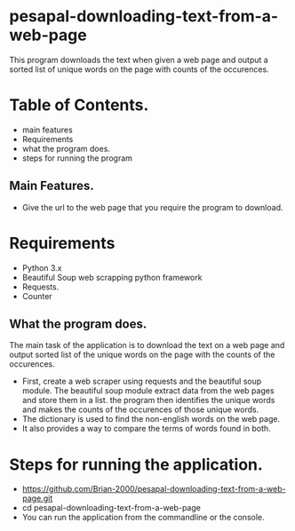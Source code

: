 # pesapal-downloading-text-from-a-web-page
This program downloads the text when given a web page and output a sorted list of unique words on the page with counts of the occurences.

# Table of Contents.
- main features
- Requirements
- what the program does.
- steps for running the program

## Main Features.
- Give the url to the web page that you require the program to download.

# Requirements
- Python 3.x
- Beautiful Soup web scrapping python framework
- Requests.
- Counter

## What the program does.
The main task of the application is to download the text on a web page and output sorted list of the unique words on the page with the counts of the occurences.
- First, create a web scraper using requests and the beautiful soup module.
    The beautiful soup module extract data from the web pages and store them in a list.
    the program then identifies the unique words and makes the counts of the occurences of those unique words.
 - The dictionary is used to find the non-english words on the web page.
 - It also provides a way to compare the terms of words found in both.

# Steps for running the application.
- https://github.com/Brian-2000/pesapal-downloading-text-from-a-web-page.git
- cd pesapal-downloading-text-from-a-web-page
- You can run the application from the commandline or the console.
